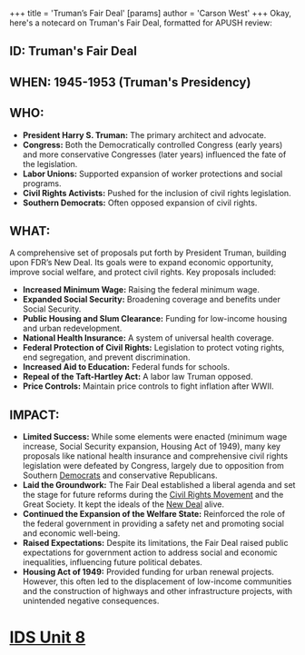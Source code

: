 +++
 title = 'Truman’s Fair Deal'
[params]
	author = 'Carson West'
+++
Okay, here's a notecard on Truman's Fair Deal, formatted for APUSH review:

## ID: Truman's Fair Deal

## WHEN: 1945-1953 (Truman's Presidency)

## WHO:
*   **President Harry S. Truman:** The primary architect and advocate.
*   **Congress:** Both the Democratically controlled Congress (early years) and more conservative Congresses (later years) influenced the fate of the legislation.
*   **Labor Unions:** Supported expansion of worker protections and social programs.
*   **Civil Rights Activists:** Pushed for the inclusion of civil rights legislation.
*   **Southern Democrats:** Often opposed expansion of civil rights.

## WHAT:

A comprehensive set of proposals put forth by President Truman, building upon FDR’s New Deal. Its goals were to expand economic opportunity, improve social welfare, and protect civil rights. Key proposals included:

*   **Increased Minimum Wage:** Raising the federal minimum wage.
*   **Expanded Social Security:** Broadening coverage and benefits under Social Security.
*   **Public Housing and Slum Clearance:** Funding for low-income housing and urban redevelopment.
*   **National Health Insurance:** A system of universal health coverage.
*   **Federal Protection of Civil Rights:** Legislation to protect voting rights, end segregation, and prevent discrimination.
*   **Increased Aid to Education:** Federal funds for schools.
*   **Repeal of the Taft-Hartley Act:**  A labor law Truman opposed.
*   **Price Controls:**  Maintain price controls to fight inflation after WWII.
## IMPACT:

*   **Limited Success:** While some elements were enacted (minimum wage increase, Social Security expansion, Housing Act of 1949), many key proposals like national health insurance and comprehensive civil rights legislation were defeated by Congress, largely due to opposition from Southern [Democrats](./../democrats/) and conservative Republicans.
*   **Laid the Groundwork:** The Fair Deal established a liberal agenda and set the stage for future reforms during the [Civil Rights Movement](./../civil-rights-movement/) and the Great Society. It kept the ideals of the [New Deal](./../new-deal/) alive.
*   **Continued the Expansion of the Welfare State:** Reinforced the role of the federal government in providing a safety net and promoting social and economic well-being.
*   **Raised Expectations:** Despite its limitations, the Fair Deal raised public expectations for government action to address social and economic inequalities, influencing future political debates.
*   **Housing Act of 1949:** Provided funding for urban renewal projects. However, this often led to the displacement of low-income communities and the construction of highways and other infrastructure projects, with unintended negative consequences.

# [IDS Unit 8](./../ids-unit-8/)